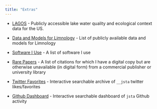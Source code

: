 ```yaml
---
title: "Extras"
---
```


+ [LAGOS](https://lagoslakes.org) - Publicly accessible lake water quality and ecological context data for the US.

+ [Data and Models for Limnology](https://jsta.github.io/limnology_models_data/) -  List of publicly available data and models for Limnology

+ [Software I Use](https://jsta.rbind.io/usesthis) - A list of software I use

+ [Rare Papers](https://jsta.rbind.io/rarepapers) - A list of citations for which I have a digital copy but are otherwise unavailable (in digital form) from a commercial publisher or university library 

+ [Twitter Favorites](https://jsta.github.io/twitter-likes_dashboard/) - Interactive searchable archive of `__jsta` twitter likes/favorites 

+ [Github Dashboard](https://jsta.github.io/githubdashboard) - Interactive searchable dashboard of `jsta` Github activity
